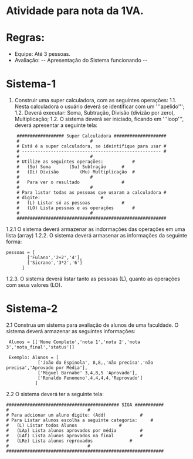 Atividade para nota da 1VA.
==========================

Regras:
======

- Equipe: Até 3 pessoas.
- Avaliação:
-- Apresentação do Sistema funcionando
-- 


Sistema-1
=========

1. Construir uma super calculadora, com as seguintes operações:
1.1. Nesta calculadora o usuário deverá se identificar com um '''apelido''';
1.2. Deverá executar: Soma, Subtração, Divisão (divizão por zero), Multiplicação;
1.2. O sistema deverá ser iniciado, ficando em '''loop''', deverá apresentar a seguinte tela:

```
	################## Super Calculadora ####################
	#							#
	# Está é a super calculadora, se ideintifique para usar	#
	# ----------------------------------------------------- #
	#							#	
	# Utilize as seguintes operações: 			#
	#	(So) Soma		(Su) Subtração		#
	#	(Di) Divisão		(Mu) Multiplicação	#
	#							#
	#	Para ver o resultado				#
	#							#
	# Para listar todas as pessoas que usaram a calculadora #
	# digite:						#
	# 	(L) Listar só as pessoas			#
	#	(LO) Lista pessoas e as operações		#
	#							#
	######################################################### 
```

1.2.1 O sistema deverá armazenar as indormações das operações em uma lista (array)
1.2.2. O sistema deverá armasenar as informações da seguinte forma: 

	pessoas = [
			['Fulano','2+2','4'],
			['Sicrano','3*2','6']
		  ]

1.2.3. O sistema deverá listar tanto as pessoas (L), quanto as operações com seus valores (LO).


Sistema-2
=========

2.1 Construa um sistema para avaliação de alunos de uma faculdade. O sistema deverá armazenar 
as seguintes informações:

	 Alunos = [['Nome Completo','nota 1','nota 2','nota 3','nota_final','status']]

	 Exemplo: Alunos = [
				['João da Espinola', 8,8,,'não precisa','não precisa','Aprovado por Média'],
				['Miguel Barnabe' 3,4,8,5 'Aprovado'],
				['Ronaldo Fenomeno',4,4,4,4,'Reprovado']
			   ]

2.2 O sistema deverá ter a seguinte tela:

	########################################### SIGA ###########
	#							   #
	# Para adcionar um aluno digite: (Add)		   	   #
	# Para Listar alunos escolha a seguinte categoria:	   #
	#	(L) Listar todos Alunos				   #
	#	(LAp) Lista alunos aprovados por média		   #
	#	(LAf) Lista alunos aprovados na final		   #
	#	(LRe) Lista alunos reprovados			   #
	#							   #
	############################################################

